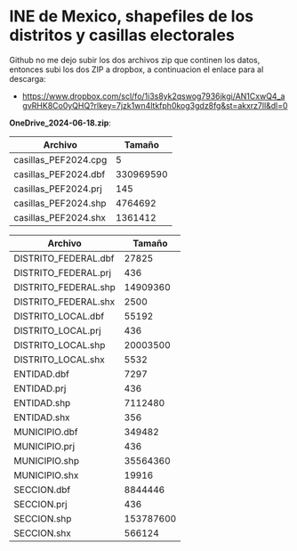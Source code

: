 # INE de Mexico, shapefiles de los distritos y casillas electorales

Github no me dejo subir los dos archivos zip que continen los datos, entonces subi los dos ZIP a dropbox, a continuacion el enlace para al descarga:
- https://www.dropbox.com/scl/fo/1i3s8yk2qswog7936jkgi/AN1CxwQ4_agvRHK8Co0yQHQ?rlkey=7jzk1wn4ltkfph0kog3gdz8fg&st=akxrz7ll&dl=0

**OneDrive_2024-06-18.zip**:

|Archivo|Tamaño|
|------------|------------|
|casillas_PEF2024.cpg|5|
|casillas_PEF2024.dbf|330969590|
|casillas_PEF2024.prj|145|
|casillas_PEF2024.shp|4764692|
|casillas_PEF2024.shx|1361412|

|Archivo|Tamaño|
|------------|------------|
|DISTRITO_FEDERAL.dbf|   27825|
|DISTRITO_FEDERAL.prj|     436|
|DISTRITO_FEDERAL.shp|14909360|
|DISTRITO_FEDERAL.shx|    2500|
|DISTRITO_LOCAL.dbf  |   55192|
|DISTRITO_LOCAL.prj  |     436|
|DISTRITO_LOCAL.shp  |20003500|
|DISTRITO_LOCAL.shx  |    5532|
|ENTIDAD.dbf         |    7297|
|ENTIDAD.prj         |     436|
|ENTIDAD.shp         | 7112480|
|ENTIDAD.shx         |     356|
|MUNICIPIO.dbf       |  349482|
|MUNICIPIO.prj       |     436|
|MUNICIPIO.shp       |35564360|
|MUNICIPIO.shx       |   19916|
|SECCION.dbf         | 8844446|
|SECCION.prj         |     436|
|SECCION.shp         |153787600|
|SECCION.shx         |  566124|

